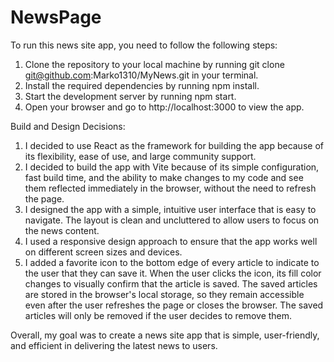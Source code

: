# NewsPage

To run this news site app, you need to follow the following steps:

1. Clone the repository to your local machine by running git clone git@github.com:Marko1310/MyNews.git in your terminal.
2. Install the required dependencies by running npm install.
3. Start the development server by running npm start.
4. Open your browser and go to http://localhost:3000 to view the app.


Build and Design Decisions:

1. I decided to use React as the framework for building the app because of its flexibility, ease of use, and large community support.
2. I decided to build the app with Vite because of its simple configuration, fast build time,
   and the ability to make changes to my code and see them reflected immediately in the browser, without the need to refresh the page.
3. I designed the app with a simple, intuitive user interface that is easy to navigate. The layout is clean and uncluttered to allow users to focus on the news content.
4. I used a responsive design approach to ensure that the app works well on different screen sizes and devices.
5. I added a favorite icon to the bottom edge of every article to indicate to the user that they can save it.
   When the user clicks the icon, its fill color changes to visually confirm that the article is saved.
   The saved articles are stored in the browser's local storage, so they remain accessible even after the user refreshes the page or closes the browser.
   The saved articles will only be removed if the user decides to remove them.

Overall, my goal was to create a news site app that is simple, user-friendly, and efficient in delivering the latest news to users.
